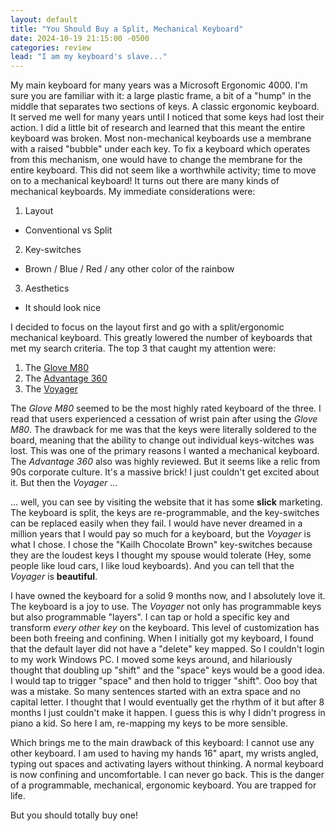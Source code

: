 ```yaml
---
layout: default
title: "You Should Buy a Split, Mechanical Keyboard"
date: 2024-10-19 21:15:00 -0500
categories: review
lead: "I am my keyboard's slave..."
---
```

My main keyboard for many years was a Microsoft Ergonomic 4000. I'm sure you are familiar with it: a large plastic frame, a bit of a "hump" in the middle that separates two sections of keys. A classic ergonomic keyboard. It served me well for many years until I noticed that some keys had lost their action. I did a little bit of research and learned that this meant the entire keyboard was broken. Most non-mechanical keyboards use a membrane with a raised "bubble" under each key. To fix a keyboard which operates from this mechanism, one would have to change the membrane for the entire keyboard. This did not seem like a worthwhile activity; time to move on to a mechanical keyboard!
It turns out there are many kinds of mechanical keyboards. My immediate considerations were:

1. Layout
-  Conventional vs Split
2. Key-switches
-  Brown / Blue / Red / any other color of the rainbow
3. Aesthetics
- It should look nice

I decided to focus on the layout first and go with a split/ergonomic mechanical keyboard. This greatly lowered the number of keyboards that met my search criteria. The top 3 that caught my attention were:

1. The [Glove M80](https://www.moergo.com/collections/glove80-keyboards/products/glove80-split-ergonomic-keyboard-revision-2?variant=47282998739217)
2. The [Advantage 360](https://kinesis-ergo.com/keyboards/advantage360/?srsltid=AfmBOoqzp_Ic_ksBmvYW3qU0vFnh3GauOqps7uXrCLe2a3fPSpnendzX)
3. The [Voyager](https://www.zsa.io/voyager/buy)

The _Glove M80_ seemed to be the most highly rated keyboard of the three. I read that users experienced a cessation of wrist pain after using the _Glove M80_. The drawback for me was that the keys were literally soldered to the board, meaning that the ability to change out individual keys-witches was lost. This was one of the primary reasons I wanted a mechanical keyboard.
The _Advantage 360_ also was highly reviewed. But it seems like a relic from 90s corporate culture. It's a massive brick! I just couldn't get excited about it. But then the _Voyager_ ...

... well, you can see by visiting the website that it has some **slick** marketing. The keyboard is split, the keys are re-programmable, and the key-switches can be replaced easily when they fail. I would have never dreamed in a million years that I would pay so much for a keyboard, but the _Voyager_ is what I chose. I chose the "Kailh Chocolate Brown" key-switches because they are the loudest keys I thought my spouse would tolerate (Hey, some people like loud cars, I like loud keyboards). And you can tell that the _Voyager_ is **beautiful**.  

I have owned the keyboard for a solid 9 months now, and I absolutely love it. The keyboard is a joy to use. The _Voyager_ not only has programmable keys but also programmable "layers". I can tap or hold a specific key and transform _every other key_ on the keyboard. This level of customization has been both freeing and confining. When I initially got my keyboard, I found that the default layer did not have a "delete" key mapped. So I couldn't login to my work Windows PC. I moved some keys around, and hilariously thought that doubling up "shift" and the "space" keys would be a good idea. I would tap to trigger "space" and then hold to trigger "shift". Ooo boy that was a mistake. So many sentences started with an extra space and no capital letter. I thought that I would eventually get the rhythm of it but after 8 months I just couldn't make it happen. I guess this is why I didn't progress in piano a kid. So here I am, re-mapping my keys to be more sensible.

Which brings me to the main drawback of this keyboard: I cannot use any other keyboard. I am used to having my hands 16" apart, my wrists angled, typing out spaces and activating layers without thinking. A normal keyboard is now confining and uncomfortable. I can never go back. This is the danger of a programmable, mechanical, ergonomic keyboard. You are trapped for life. 

But you should totally buy one!
